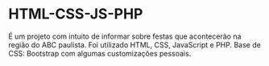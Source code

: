 # HTML-CSS-JS-PHP
É um projeto com intuito de informar sobre festas que acontecerão na região do ABC paulista. Foi utilizado HTML, CSS, JavaScript e PHP. Base de CSS: Bootstrap com algumas customizações pessoais.
